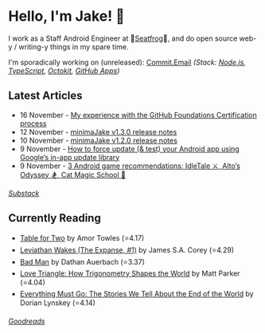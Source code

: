   # Hello, I'm Jake! 👋

I work as a Staff Android Engineer at 🐸[Seatfrog](https://seatfrog.com/)🐸, and do open source web-y / writing-y things in my spare time. 

I'm sporadically working on (unreleased): [Commit.Email](https://commit.email) *(Stack: [Node.js](https://nodejs.org/en), [TypeScript](https://www.typescriptlang.org/), [Octokit](https://github.com/octokit/octokit.js), [GitHub Apps](https://github.com/marketplace?type=apps))*

## Latest Articles
<!-- feed start -->
- 16 November - [My experience with the GitHub Foundations Certification process](https://blog.jakelee.co.uk/review-of-github-foundations-certification/)
- 12 November - [minimaJake v1.3.0 release notes](https://minima.jakelee.co.uk/v1.3.0/)
- 10 November - [minimaJake v1.2.0 release notes](https://minima.jakelee.co.uk/v1.2.0/)
- 9 November - [How to force update (&amp; test) your Android app using Google’s in-app update library](https://blog.jakelee.co.uk/googles-force-update-android-app-library/)
- 9 November - [3 Android game recommendations: IdleTale ⚔️, Alto’s Odyssey 🏂, Cat Magic School 🧙](https://jakelee.co.uk/android-games-october-2024/)
<!-- feed end -->
*[Substack](https://jakeweeklee.substack.com)*

## Currently Reading
<!-- GOODREADS-LIST:START -->
- [Table for Two](https://www.goodreads.com/review/show/7008849341?utm_medium=api&utm_source=rss) by Amor Towles (⭐️4.17)
- [Leviathan Wakes (The Expanse, #1)](https://www.goodreads.com/review/show/6995541641?utm_medium=api&utm_source=rss) by James S.A. Corey (⭐️4.29)
- [Bad Man](https://www.goodreads.com/review/show/2762844069?utm_medium=api&utm_source=rss) by Dathan Auerbach (⭐️3.37)
- [Love Triangle: How Trigonometry Shapes the World](https://www.goodreads.com/review/show/6906747462?utm_medium=api&utm_source=rss) by Matt    Parker (⭐️4.04)
- [Everything Must Go: The Stories We Tell About the End of the World](https://www.goodreads.com/review/show/6736777927?utm_medium=api&utm_source=rss) by Dorian Lynskey (⭐️4.14)
<!-- GOODREADS-LIST:END -->
*[Goodreads](https://goodreads.com/jakesteam)*
